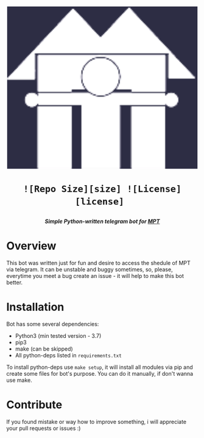 <h1 align="center">
    <img width="500px" src="readme_assets/logoq.png">

    ![Repo Size][size] ![License][license] 
</h1>

[size]: https://img.shields.io/github/languages/code-size/wellWINeo/mptBot?style=flat-square
[license]: https://img.shields.io/github/license/wellWINeo/mptBot?style=flat-square


<h5 align="center"> Simple Python-written telegram bot for <a href="https://mpt.ru">MPT</a></h5>

# Overview
This bot was written just for fun and desire to access the shedule of MPT via telegram. It can be unstable and buggy sometimes, so, please, everytime you meet a bug create an issue - it will help to make this bot better.

# Installation

Bot has some several dependencies:

*   Python3 (min tested version - 3.7)
*   pip3
*   make (can be skipped)
*   All python-deps listed in `requirements.txt`

To install python-deps use `make setup`, it will install all modules via pip and create some files for bot's purpose. You can do it manually, if don't wanna use make.

# Contribute

If you found mistake or way how to improve something, i will appreciate your pull requests or issues :)
